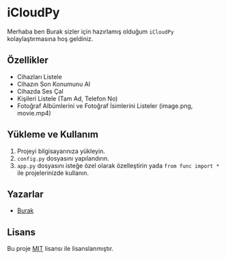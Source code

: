 # iCloudPy

Merhaba ben Burak sizler için hazırlamış olduğum `iCloudPy` kolaylaştırmasına hoş geldiniz.

## Özellikler

* Cihazları Listele
* Cihazın Son Konumunu Al
* Cihazda Ses Çal
* Kişileri Listele (Tam Ad, Telefon No)
* Fotoğraf Albümlerini ve Fotoğraf İsimlerini Listeler (image.png, movie.mp4)

## Yükleme ve Kullanım

1. Projeyi bilgisayarınıza yükleyin.
2. `config.py` dosyasını yapılandırın.
3. `app.py` dosyasını isteğe özel olarak özelleştirin yada `from func import *` ile projelerinizde kullanın.

## Yazarlar

- [Burak](https://github.com/Cyrussw) 

## Lisans

Bu proje [MIT](https://opensource.org/licenses/MIT) lisansı ile lisanslanmıştır.
